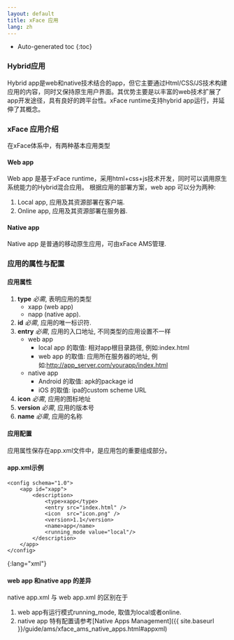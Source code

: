 ```yaml
---
layout: default
title: xFace 应用
lang: zh
---
```


* Auto-generated toc
{:toc}

### Hybrid应用
Hybrid app是web和native技术结合的app，但它主要通过Html/CSS/JS技术构建应用的内容，同时又保持原生用户界面。其优势主要是以丰富的web技术扩展了app开发途径，具有良好的跨平台性。xFace runtime支持hybrid app运行，并延伸了其概念。

### xFace 应用介绍
在xFace体系中，有两种基本应用类型

#### Web app
Web app 是基于xFace runtime，采用html+css+js技术开发，同时可以调用原生系统能力的Hybrid混合应用。
根据应用的部署方案，web app 可以分为两种:

1. Local app, 应用及其资源部署在客户端.
2. Online app, 应用及其资源部署在服务器.

#### Native app
Native app 是普通的移动原生应用，可由xFace AMS管理.

### 应用的属性与配置

#### 应用属性

1. **type** *必需*, 表明应用的类型
   * xapp (web app)
   * napp (native app).
2. **id** *必需*, 应用的唯一标识符.
3. **entry** *必需*, 应用的入口地址, 不同类型的应用设置不一样
   * web app
      * local app 的取值: 相对app根目录路径, 例如:index.html
      * web app 的取值: 应用所在服务器的地址, 例如:http://app_server.com/yourapp/index.html
   * native app
      * Android 的取值: apk的package id
      * iOS 的取值: ipa的custom scheme URL
4. **icon** *必需*, 应用的图标地址
5. **version** *必需*, 应用的版本号
6. **name** *必需*, 应用的名称

#### 应用配置
应用属性保存在app.xml文件中，是应用包的重要组成部分。

#### app.xml示例

    <config schema="1.0">
        <app id="xapp">
            <description>
                <type>xapp</type>
                <entry src="index.html" />
                <icon  src="icon.png" />
                <version>1.1</version>
                <name>app</name>
                <running_mode value="local"/>
            </description>
        </app>
    </config>
{:lang="xml"}

#### web app 和native app 的差异
native app.xml 与 web app.xml 的区别在于

1. web app有运行模式running_mode, 取值为local或者online.
1. native app 特有配置请参考[Native Apps Management]({{ site.baseurl }}/guide/ams/xface_ams_native_apps.html#appxml)
